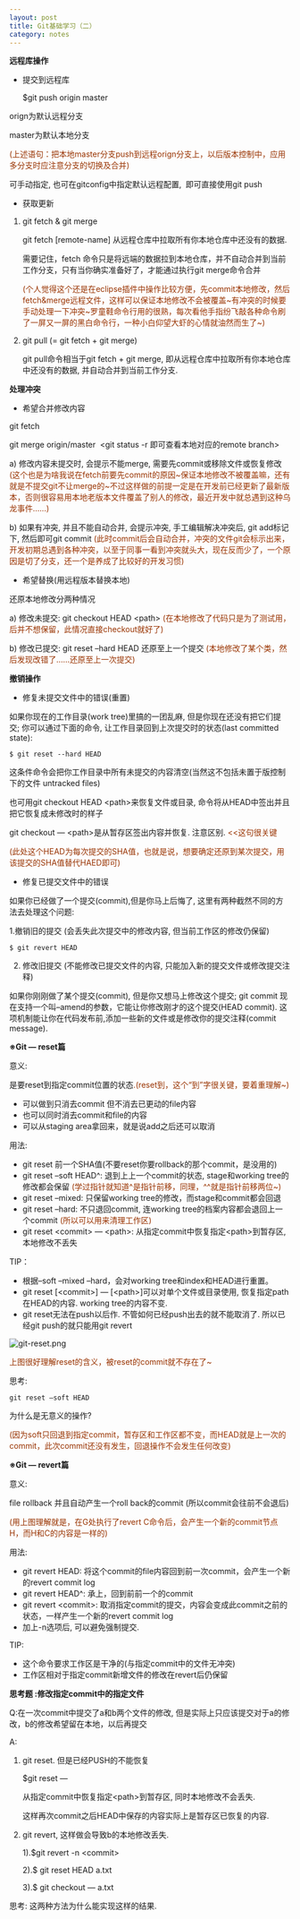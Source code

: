 ```yaml
---
layout: post
title: Git基础学习（二）
category: notes
---
```



**远程库操作**

*   提交到远程库

    $git push origin master

orign为默认远程分支

master为默认本地分支

<span style="color: #993300;">(上述语句：把本地master分支push到远程orign分支上，以后版本控制中，应用多分支时应注意分支的切换及合并)</span>

可手动指定, 也可在gitconfig中指定默认远程配置,&nbsp; 即可直接使用git push

*   获取更新

1. git fetch &amp; git merge

    git fetch [remote-name] 从远程仓库中拉取所有你本地仓库中还没有的数据.
    
    需要记住，fetch 命令只是将远端的数据拉到本地仓库，并不自动合并到当前工作分支，只有当你确实准备好了，才能通过执行git merge命令合并
    
    <span style="color: #993300;">(个人觉得这个还是在eclipse插件中操作比较方便，先commit本地修改，然后fetch&amp;merge远程文件，这样可以保证本地修改不会被覆盖~有冲突的时候要手动处理一下冲突~罗童鞋命令行用的很熟，每次看他手指纷飞敲各种命令刷了一屏又一屏的黑白命令行，一种小白仰望大虾的心情就油然而生了~)</span>

2. git pull (= git fetch + git merge)

    git pull命令相当于git fetch + git merge, 即从远程仓库中拉取所有你本地仓库中还没有的数据, 并自动合并到当前工作分支.

**处理冲突**

*   希望合并修改内容

git fetch

git merge origin/master&nbsp; &lt;git status -r 即可查看本地对应的remote branch&gt;

a) 修改内容未提交时, 会提示不能merge, 需要先commit或移除文件或恢复修改 <span style="color: #993300;">(这个也是为啥我说在fetch前要先commit的原因~保证本地修改不被覆盖嘛，还有就是不提交git不让merge的~不过这样做的前提一定是在开发前已经更新了最新版本，否则很容易用本地老版本文件覆盖了别人的修改，最近开发中就总遇到这种乌龙事件……)</span>

b) 如果有冲突, 并且不能自动合并, 会提示冲突, 手工编辑解决冲突后, git add标记下, 然后即可git commit <span style="color: #993300;">(此时commit后会自动合并，冲突的文件git会标示出来，开发初期总遇到各种冲突，以至于同事一看到冲突就头大，现在反而少了，一个原因是切了分支，还一个是养成了比较好的开发习惯)</span>

*   希望替换(用远程版本替换本地)

还原本地修改分两种情况

a) 修改未提交: git checkout HEAD &lt;path&gt;<span style="color: #993300;">&nbsp;(在本地修改了代码只是为了测试用，后并不想保留，此情况直接checkout就好了)</span>

b) 修改已提交: git reset –hard HEAD 还原至上一个提交<span style="color: #993300;"> (本地修改了某个类，然后发现改错了……还原至上一次提交)</span>

**撤销操作**

*   修复未提交文件中的错误(重置)

如果你现在的工作目录(work tree)里搞的一团乱麻, 但是你现在还没有把它们提交; 你可以通过下面的命令, 让工作目录回到上次提交时的状态(last committed state):

    $ git reset --hard HEAD


这条件命令会把你工作目录中所有未提交的内容清空(当然这不包括未置于版控制下的文件 untracked files)

也可用git checkout HEAD &lt;path&gt;来恢复文件或目录, 命令将从HEAD中签出并且把它恢复成未修改时的样子

git checkout — &lt;path&gt;是从暂存区签出内容并恢复. 注意区别. <span style="color: #993300;">&lt;&lt;这句很关键</span>

<span style="color: #993300;">(此处这个HEAD为每次提交的SHA值，也就是说，想要确定还原到某次提交，用该提交的SHA值替代HAED即可)</span>

*   修复已提交文件中的错误

如果你已经做了一个提交(commit),但是你马上后悔了, 这里有两种截然不同的方法去处理这个问题:

1.撤销旧的提交 (会丢失此次提交中的修改内容, 但当前工作区的修改仍保留)

    $ git revert HEAD

2. 修改旧提交 (不能修改已提交文件的内容, 只能加入新的提交文件或修改提交注释)

如果你刚刚做了某个提交(commit), 但是你又想马上修改这个提交; git commit 现在支持一个叫–amend的参数，它能让你修改刚才的这个提交(HEAD commit). 这项机制能让你在代码发布前,添加一些新的文件或是修改你的提交注释(commit message).

**※Git — reset篇**

意义:

是要reset到指定commit位置的状态<span style="color: #993300;">.(reset到，这个“到”字很关键，要着重理解~)</span>

*   可以做到只消去commit 但不消去已更动的file内容
*   也可以同时消去commit和file的内容
*   可以从staging area拿回来，就是说add之后还可以取消

用法:

*   git reset 前一个SHA值(不要reset你要rollback的那个commit，是没用的)
*   git reset –soft HEAD^: 退到上上一个commit的状态, stage和working tree的修改都会保留<span style="color: #993300;"> (学过指针就知道^是指针前移，同理，^^就是指针前移两位~)</span>
*   git reset –mixed: 只保留working tree的修改，而stage和commit都会回退
*   git reset –hard: 不只退回commit, 连working tree的档案内容都会退回上一个commit <span style="color: #993300;">(所以可以用来清理工作区)</span>
*   git reset &lt;commit&gt; — &lt;path&gt;: 从指定commit中恢复指定&lt;path&gt;到暂存区, 本地修改不丢失

TIP：

*   根据–soft –mixed –hard，会对working tree和index和HEAD进行重置。
*   git reset [&lt;commit&gt;] — [&lt;path&gt;]可以对单个文件或目录使用, 恢复指定path在HEAD的内容. working tree的内容不变.
*   git reset无法在push以后作. 不管如何已经push出去的就不能取消了. 所以已经git push的就只能用git revert

![git-reset.png](http://lh3.ggpht.com/-bdbJqUhe6Xo/T124YiLLRYI/AAAAAAAAAU4/n_sDUjMU-Y4/git-reset.png?imgmax=512)

<span style="color: #993300;">上图很好理解reset的含义，被reset的commit就不存在了~</span>

思考:

    git reset –soft HEAD

为什么是无意义的操作?

<span style="color: #993300;">(因为soft只回退到指定commit，暂存区和工作区都不变，而HEAD就是上一次的commit，此次commit还没有发生，回退操作不会发生任何改变)</span>

**※Git — revert篇**

意义:

file rollback 并且自动产生一个roll back的commit (所以commit会往前不会退后)

<span style="color: #993300;">(用上图理解就是，在G处执行了revert C命令后，会产生一个新的commit节点H，而H和C的内容是一样的)</span>

用法:

*   git revert HEAD: 将这个commit的file内容回到前一次commit，会产生一个新的revert commit log
*   git revert HEAD^: 承上，回到前前一个的commit
*   git revert &lt;commit&gt;: 取消指定commit的提交，内容会变成此commit之前的状态，一样产生一个新的revert commit log
*   加上-n选项后, 可以避免强制提交.

TIP:

*   这个命令要求工作区是干净的(与指定commit中的文件无冲突)
*   工作区相对于指定commit新增文件的修改在revert后仍保留

**思考题 :修改指定commit中的指定文件**

Q:在一次commit中提交了a和b两个文件的修改, 但是实际上只应该提交对于a的修改，b的修改希望留在本地，以后再提交

A:

1. git reset. 但是已经PUSH的不能恢复

    $git reset <commit> — <path>

    从指定commit中恢复指定&lt;path&gt;到暂存区, 同时本地修改不会丢失.
    
    这样再次commit之后HEAD中保存的内容实际上是暂存区已恢复的内容.

2. git revert, 这样做会导致b的本地修改丢失.

    1).$git revert -n &lt;commit&gt;
    
    2).$ git reset HEAD a.txt
    
    3).$ git checkout — a.txt

思考: 这两种方法为什么能实现这样的结果.
